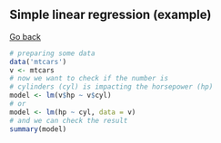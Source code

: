 ## Simple linear regression (example)

[Go back](../linear.md#simple-linear-regression)

```r
# preparing some data
data('mtcars')
v <- mtcars
# now we want to check if the number is
# cylinders (cyl) is impacting the horsepower (hp)
model <- lm(v$hp ~ v$cyl)
# or
model <- lm(hp ~ cyl, data = v)
# and we can check the result
summary(model)
```